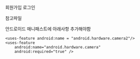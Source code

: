 회원가입
로그인

참고파일

안드로이드 매니패스트에 아래사항 추가해야함

<uses-permission android:name="android.permission.WRITE_EXTERNAL_STORAGE"/>
    <uses-permission android:name="android.permission.CAMERA"/>

    <uses-feature android:name = "android.hardware.camera2"/>
    <uses-feature
        android:name="android.hardware.camera"
        android:required="true" />
